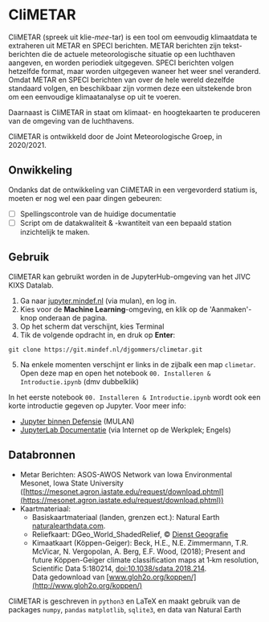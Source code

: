 # CliMETAR
CliMETAR (spreek uit klie-*mee*-tar) is een tool om eenvoudig klimaatdata te extraheren uit METAR en SPECI berichten. METAR berichten zijn tekst-berichten die de actuele meteorologische situatie op een luchthaven aangeven, en worden periodiek uitgegeven. SPECI berichten volgen hetzelfde format, maar worden uitgegeven waneer het weer snel veranderd. Omdat METAR en SPECI berichten van over de hele wereld dezelfde standaard volgen, en beschikbaar zijn vormen deze een uitstekende bron om een eenvoudige klimaatanalyse op uit te voeren.

Daarnaast is CliMETAR in staat om klimaat- en hoogtekaarten te produceren van de omgeving van de luchthavens.

CliMETAR is ontwikkeld door de Joint Meteorologische Groep, in 2020/2021.

## Onwikkeling
Ondanks dat de ontwikkeling van CliMETAR in een vergevorderd statium is, moeten er nog wel een paar dingen gebeuren:
* [ ] Spellingscontrole van de huidige documentatie
* [ ] Script om de datakwaliteit & -kwantiteit van een bepaald station inzichtelijk te maken.

## Gebruik
CliMETAR kan gebruikt worden in de JupyterHub-omgeving van het JIVC KIXS Datalab.

1. Ga naar [jupyter.mindef.nl](https://jupyter.mindef.nl/) (via mulan), en log in.
2. Kies voor de **Machine Learning**-omgeving, en klik op de 'Aanmaken'-knop onderaan de pagina.
3. Op het scherm dat verschijnt, kies Terminal
4. Tik de volgende opdracht in, en druk op <b>Enter</b>:
```
git clone https://git.mindef.nl/djgommers/climetar.git
```
5. Na enkele momenten verschijnt er links in de zijbalk een map `climetar`. Open deze map en open het notebook `00. Installeren & Introductie.ipynb` (dmv dubbelklik)

In het eerste notebook `00. Installeren & Introductie.ipynb` wordt ook een korte introductie gegeven op Jupyter. Voor meer info:
* [Jupyter binnen Defensie](https://confluence.kixs.mindef.nl/display/OP/JupyterLab) (MULAN)
* [JupyterLab Documentatie](https://jupyterlab.readthedocs.io) (via Internet op de Werkplek; Engels)

## Databronnen
* Metar Berichten:
  ASOS-AWOS Network van Iowa Environmental Mesonet, Iowa State University ([https://mesonet.agron.iastate.edu/request/download.phtml](https://mesonet.agron.iastate.edu/request/download.phtml))
* Kaartmateriaal:
   * Basiskaartmateriaal (landen, grenzen ect.): Natural Earth [naturalearthdata.com](https://www.naturalearthdata.com/).
   * Reliefkaart: DGeo_World_ShadedRelief, © [Dienst Geografie](http://dwrd.mindef.nl/sites/SWR003509/SitePages/Startpagina.aspx)
   * Kimaatkaart (Köppen-Geiger): Beck, H.E., N.E. Zimmermann, T.R. McVicar, N. Vergopolan, A. Berg, E.F. Wood, (2018); Present and future Köppen-Geiger climate classification maps at 1‑km resolution, Scientific Data 5:180214, [doi:10.1038/sdata.2018.214](https://www.doi.org/10.1038/sdata.2018.214).  
   Data gedownload van [www.gloh2o.org/koppen/](http://www.gloh2o.org/koppen/)



CliMETAR is geschreven in `python3` en LaTeX en maakt gebruik van de packages `numpy`, `pandas` `matplotlib`, `sqlite3`, en data van Natural Earth
